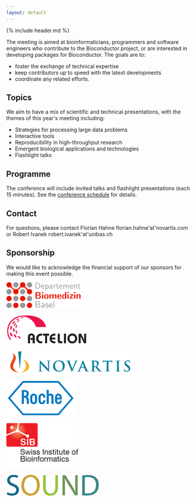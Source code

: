 ```yaml
---
layout: default
---
```


{% include header.md %}

The meeting is aimed at bioinformaticians, programmers and software
engineers who contribute to the Bioconductor project, or are
interested in developing packages for Bioconductor. The goals are to: 

  - foster the exchange of technical expertise
  - keep contributors up to speed with the latest developments
  - coordinate any related efforts.
  
## Topics 

We aim to have a mix of scientific and technical presentations, with
the themes of this year's meeting including: 

 - Strategies for processing large data problems
 - Interactive tools
 - Reproducibility in high-throughput research
 - Emergent biological applications and technologies
 - Flashlight talks

## Programme

The conference will include invited talks and flashlight presentations (each 15 minutes). See the [conference schedule](./program) for details.

## Contact
  
For questions, please contact Florian Hahne florian.hahne'at'novartis.com or Robert Ivanek robert.ivanek'at'unibas.ch 

## Sponsorship

We would like to acknowledge the financial support of our sponsors for
making this event possible.

<a href="https://biomedizin.unibas.ch/"><img height="70" src="images/dbm.png" alt=""> </a>

<a href="https://www.actelion.com/"><img height="80" src="images/actelion.png" alt=""></a>

<a href="https://www.novartis.com/"><img height="60" src="images/novartis.png" alt=""></a>

<a href="http://www.roche.com/"><img height="100" src="images/Roche_Logo.png" alt=""></a>

<a href="http://www.sib.swiss/"><img height="120" src="images/sib_logo.png" alt=""></a>

<a href="http://www.sound-biomed.eu/"><img height="60" src="images/sound_wordmark.png" alt=""></a>

